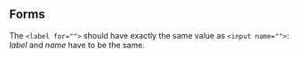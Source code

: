 ## Forms
The `<label for="">` should have exactly the same value as `<input name="">`:  
*label* and *name* have to be the same.